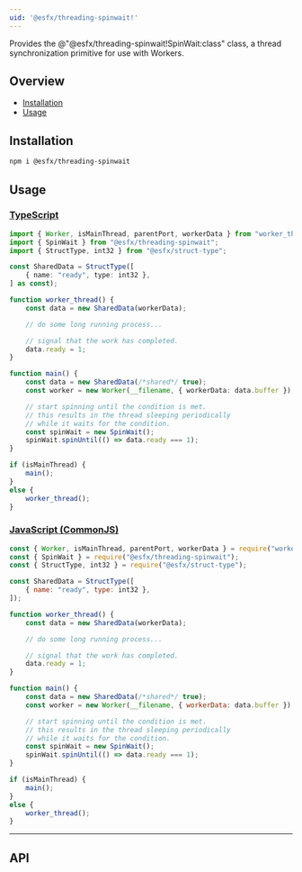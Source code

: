 ```yaml
---
uid: '@esfx/threading-spinwait!'
---
```


Provides the @"@esfx/threading-spinwait!SpinWait:class" class, a thread synchronization primitive for use with Workers.

## Overview

* [Installation](#installation)
* [Usage](#usage)

## Installation

```sh
npm i @esfx/threading-spinwait
```

## Usage

### [TypeScript](#tab/ts)
```ts
import { Worker, isMainThread, parentPort, workerData } from "worker_threads";
import { SpinWait } from "@esfx/threading-spinwait";
import { StructType, int32 } from "@esfx/struct-type";

const SharedData = StructType([
    { name: "ready", type: int32 },
] as const);

function worker_thread() {
    const data = new SharedData(workerData);

    // do some long running process...

    // signal that the work has completed.
    data.ready = 1;
}

function main() {
    const data = new SharedData(/*shared*/ true);
    const worker = new Worker(__filename, { workerData: data.buffer });

    // start spinning until the condition is met.
    // this results in the thread sleeping periodically
    // while it waits for the condition.
    const spinWait = new SpinWait();
    spinWait.spinUntil(() => data.ready === 1);
}

if (isMainThread) {
    main();
}
else {
    worker_thread();
}
```

### [JavaScript (CommonJS)](#tab/js)
```js
const { Worker, isMainThread, parentPort, workerData } = require("worker_threads");
const { SpinWait } = require("@esfx/threading-spinwait");
const { StructType, int32 } = require("@esfx/struct-type");

const SharedData = StructType([
    { name: "ready", type: int32 },
]);

function worker_thread() {
    const data = new SharedData(workerData);

    // do some long running process...

    // signal that the work has completed.
    data.ready = 1;
}

function main() {
    const data = new SharedData(/*shared*/ true);
    const worker = new Worker(__filename, { workerData: data.buffer });

    // start spinning until the condition is met.
    // this results in the thread sleeping periodically
    // while it waits for the condition.
    const spinWait = new SpinWait();
    spinWait.spinUntil(() => data.ready === 1);
}

if (isMainThread) {
    main();
}
else {
    worker_thread();
}
```

***

## API
